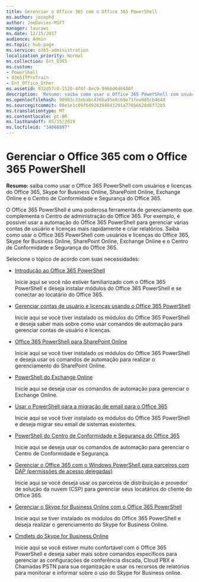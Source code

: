```yaml
---
title: Gerenciar o Office 365 com o Office 365 PowerShell
ms.author: josephd
author: JoeDavies-MSFT
manager: laurawi
ms.date: 12/15/2017
audience: Admin
ms.topic: hub-page
ms.service: o365-administration
localization_priority: Normal
ms.collection: Ent_O365
ms.custom:
- PowerShell
- O365ITProTrain
- Ent_Office_Other
ms.assetid: 932d57c0-1520-4f0f-8ec9-9966d646480f
description: 'Resumo: saiba como usar o Office 365 PowerShell com usuários e licenças do Office 365, Skype for Business Online, SharePoint Online, Exchange Online e o Centro de Conformidade e Segurança do Office 365.'
ms.openlocfilehash: 90903c33ebabc426ba95e0c69e71fea985cb464d
ms.sourcegitcommit: 08e1e1c09f64926394043291a77856620d6f72b5
ms.translationtype: MT
ms.contentlocale: pt-BR
ms.lasthandoff: 05/15/2019
ms.locfileid: "34068897"
---
```

# <a name="manage-office-365-with-office-365-powershell"></a>Gerenciar o Office 365 com o Office 365 PowerShell

 **Resumo:** saiba como usar o Office 365 PowerShell com usuários e licenças do Office 365, Skype for Business Online, SharePoint Online, Exchange Online e o Centro de Conformidade e Segurança do Office 365.
  
O Office 365 PowerShell é uma poderosa ferramenta de gerenciamento que complementa o Centro de administração do Office 365. Por exemplo, é possível usar a automação do Office 365 PowerShell para gerenciar várias contas de usuário e licenças mais rapidamente e criar relatórios. Saiba como usar o Office 365 PowerShell com usuários e licenças do Office 365, Skype for Business Online, SharePoint Online, Exchange Online e o Centro de Conformidade e Segurança do Office 365.
  
Selecione o tópico de acordo com suas necessidades:
  
- [Introdução ao Office 365 PowerShell](getting-started-with-office-365-powershell.md)

    Inicie aqui se você não estiver familiarizado com o Office 365 PowerShell e deseja instalar módulos do Office 365 PowerShell e se conectar ao locatário do Office 365.

- [Gerenciar contas de usuário e licenças usando o Office 365 PowerShell](manage-user-accounts-and-licenses-with-office-365-powershell.md)

    Inicie aqui se você tiver instalado os módulos do Office 365 PowerShell e deseja saber mais sobre como usar comandos de automação para gerenciar contas de usuário e licenças.

- [Office 365 PowerShell para SharePoint Online](https://technet.microsoft.com/library/fp161362.aspx)

    Inicie aqui se você tiver instalado os módulos do Office 365 PowerShell e deseja usar os comandos de automação para realizar o gerenciamento do SharePoint Online.

- [PowerShell do Exchange Online](https://docs.microsoft.com/powershell/exchange/exchange-online/exchange-online-powershell)

    Inicie aqui se deseja usar os comandos de automação para gerenciar o Exchange Online.

- [Usar o PowerShell para a migração de email para o Office 365](use-powershell-for-email-migration-to-office-365.md)

    Inicie aqui se você tiver instalado os módulos do Office 365 PowerShell e deseja migrar seu email de sistemas existentes.

- [PowerShell do Centro de Conformidade e Segurança do Office 365](https://docs.microsoft.com/powershell/exchange/office-365-scc/office-365-scc-powershell)

    Inicie aqui se deseja usar os comandos de automação para gerenciar o Centro de Conformidade e Segurança.

- [Gerenciar o Office 365 com o Windows PowerShell para parceiros com DAP (permissões de acesso delegadas)](manage-office-365-with-windows-powershell-for-delegated-access-permissions-dap-p.md)

    Inicie aqui se você deseja usar os parceiros de distribuição e provedor de solução da nuvem (CSP) para gerenciar seus locatários do cliente do Office 365.

- [Gerenciar o Skype for Business Online com o Office 365 PowerShell](manage-skype-for-business-online-with-office-365-powershell.md)

    Inicie aqui se tiver instalado os módulos do Office 365 PowerShell e deseja realizar o gerenciamento do Skype for Business Online.

- [Cmdlets do Skype for Business Online](https://technet.microsoft.com/library/mt228132.aspx)

    Inicie aqui se você estiver muito confortável com o Office 365 PowerShell e deseja saber mais sobre comandos específicos para gerenciar as configurações de conferência discada, Cloud PBX e Chamadas PSTN para sua organização e usar os recursos de relatórios para monitorar e informar sobre o uso do Skype for Business online.
